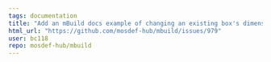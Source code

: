 ```yaml
---
tags: documentation
title: "Add an mBuild docs example of changing an existing box's dimensions and angles for the new mbuild.Box's structure."
html_url: "https://github.com/mosdef-hub/mbuild/issues/979"
user: bc118
repo: mosdef-hub/mbuild
---
```


